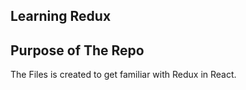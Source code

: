 ## Learning Redux

## Purpose of The Repo

The Files is created to get familiar with Redux in React.

